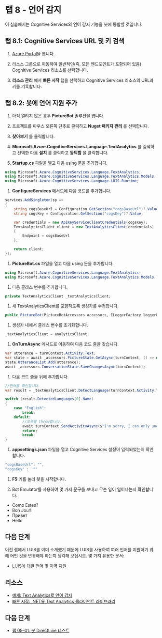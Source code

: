 ﻿---
lab:
    title: '랩 8: 봇의 언어 감지'
    module: '모듈 6: 봇 및 에이전트와 Cognitive Services 통합'
---

# 랩 8 - 언어 감지

이 실습에서는 Cognitive Services의 언어 감지 기능을 봇에 통합할 것입니다.

## 랩 8.1: Cognitive Services URL 및 키 검색

1.  [Azure Portal](https://portal.azure.com)을 엽니다.

1.  리소스 그룹으로 이동하여 일반적인(즉, 모든 엔드포인트가 포함되어 있음) Cognitive Services 리소스를 선택합니다.

1.  **리소스 관리** 에서 **빠른 시작** 탭을 선택하고 Cognitive Services 리소스의 URL과 키를 기록합니다.

##  랩 8.2: 봇에 언어 지원 추가

1.  아직 열리지 않은 경우 **PictureBot** 솔루션을 엽니다.

1.  프로젝트를 마우스 오른쪽 단추로 클릭하고 **Nuget 패키지 관리** 를 선택합니다.

1.  **찾아보기** 를 클릭합니다.

1.  **Microsoft.Azure.CognitiveServices.Language.TextAnalytics** 를 검색하고 선택한 다음 **설치** 를 클릭하고 **동의함** 을 클릭합니다.

1.  **Startup.cs** 파일을 열고 다음 using 문을 추가합니다.

```csharp
using Microsoft.Azure.CognitiveServices.Language.TextAnalytics;
using Microsoft.Azure.CognitiveServices.Language.TextAnalytics.Models;
using Microsoft.Azure.CognitiveServices.Language.LUIS.Runtime;
```

1.  **ConfigureServices** 메서드에 다음 코드를 추가합니다.

```csharp
services.AddSingleton(sp =>
{
    string cogsBaseUrl = Configuration.GetSection("cogsBaseUrl")?.Value;
    string cogsKey = Configuration.GetSection("cogsKey")?.Value;

    var credentials = new ApiKeyServiceClientCredentials(cogsKey);
    TextAnalyticsClient client = new TextAnalyticsClient(credentials)
    {
        Endpoint = cogsBaseUrl
    };

    return client;
});
```

1.  **PictureBot.cs** 파일을 열고 다음 using 문을 추가합니다.

```csharp
using Microsoft.Azure.CognitiveServices.Language.TextAnalytics;
using Microsoft.Azure.CognitiveServices.Language.TextAnalytics.Models;
```

1.  다음 클래스 변수를 추가합니다.

```csharp
private TextAnalyticsClient _textAnalyticsClient;
```

1.  새 TextAnalyticsClient를 포함하도록 생성자를 수정합니다.

```csharp
public PictureBot(PictureBotAccessors accessors, ILoggerFactory loggerFactory,LuisRecognizer recognizer, TextAnalyticsClient analyticsClient)
```

1.  생성자 내에서 클래스 변수를 초기화합니다.

```csharp
_textAnalyticsClient = analyticsClient;
```

1.  **OnTurnAsync** 메서드로 이동하여 다음 코드 줄을 찾습니다.

```csharp
var utterance = turnContext.Activity.Text;
var state = await _accessors.PictureState.GetAsync(turnContext, () => new PictureState());
state.UtteranceList.Add(utterance);
await _accessors.ConversationState.SaveChangesAsync(turnContext);
```

1.  다음 코드 줄을 뒤에 추가합니다.

```csharp
//언어를 확인합니다.
var result = _textAnalyticsClient.DetectLanguage(turnContext.Activity.Text);

switch (result.DetectedLanguages[0].Name)
{
    case "English":
        break;
    default:
        //오류를 throw합니다.
        await turnContext.SendActivityAsync($"I'm sorry, I can only understand English. [{result.DetectedLanguages[0].Name}]");
        return;
        break;
}
```

1.  **appsettings.json** 파일을 열고 Cognitive Services 설정이 입력되었는지 확인합니다.

```csharp
"cogsBaseUrl": "",
"cogsKey" :  ""
```

1.  **F5** 키를 눌러 봇을 시작합니다.

1.  Bot Emulator를 사용하여 몇 가지 문구를 보내고 무슨 일이 일어나는지 확인합니다.

+   Como Estes?
+   Bon Jour!
+   Привет
+   Hello

## 다음 단계

이전 랩에서 LUIS를 이미 소개했기 때문에 LUIS를 사용하여 여러 언어를 지원하기 위해 어떤 것을 변경해야 하는지 생각해 보십시오.  몇 가지 유용한 문서:

-   [LUIS에 대한 언어 및 지역 지원](https://docs.microsoft.com/ko-kr/azure/cognitive-services/luis/luis-language-support)   

##  리소스

-   [예제: Text Analytics로 언어 감지](https://docs.microsoft.com/ko-kr/azure/cognitive-services/text-analytics/how-tos/text-analytics-how-to-language-detection)
-   [빠른 시작: .NET용 Text Analytics 클라이언트 라이브러리](https://docs.microsoft.com/ko-kr/azure/cognitive-services/text-analytics/quickstarts/csharp)

## 다음 단계

-   [랩 09-01: 봇 DirectLine 테스트](../Lab9-Test_Bots_DirectLine/01-Introduction.md)